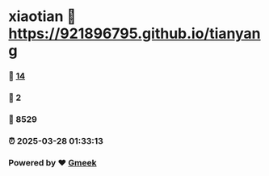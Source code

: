 # xiaotian :link: https://921896795.github.io/tianyang 
### :page_facing_up: [14](https://921896795.github.io/tianyang/tag.html) 
### :speech_balloon: 2 
### :hibiscus: 8529 
### :alarm_clock: 2025-03-28 01:33:13 
### Powered by :heart: [Gmeek](https://github.com/Meekdai/Gmeek)
